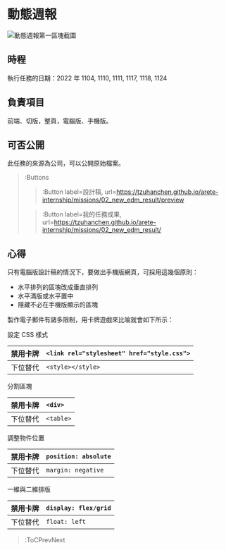 # 動態週報

![動態週報第一區塊截圖](02_new_edm.png)

## 時程

執行任務的日期：2022 年 1104, 1110, 1111, 1117, 1118, 1124

## 負責項目

前端、切版，整頁，電腦版、手機版。

## 可否公開

此任務的來源為公司，可以公開原始檔案。

> :Buttons
> > :Button label=設計稿, url=https://tzuhanchen.github.io/arete-internship/missions/02_new_edm_result/preview
>
> > :Button label=我的任務成果, url=https://tzuhanchen.github.io/arete-internship/missions/02_new_edm_result/

## 心得

只有電腦版設計稿的情況下，要做出手機版網頁，可採用這幾個原則：

* 水平排列的區塊改成垂直排列
* 水平滿版或水平置中
* 隱藏不必在手機版顯示的區塊

製作電子郵件有諸多限制，用卡牌遊戲來比喻就會如下所示：

設定 CSS 樣式

| 禁用卡牌 | `<link rel="stylesheet" href="style.css">` |
| :- | :- |
| 下位替代 | `<style></style>` |

分割區塊

| 禁用卡牌 | `<div>` |
| :- | :- |
| 下位替代 | `<table>` |

調整物件位置

| 禁用卡牌 | `position: absolute` |
| :- | :- |
| 下位替代 | `margin: negative` |

一維與二維排版

| 禁用卡牌 | `display: flex/grid` |
| :- | :- |
| 下位替代 | `float: left` |

> :ToCPrevNext
